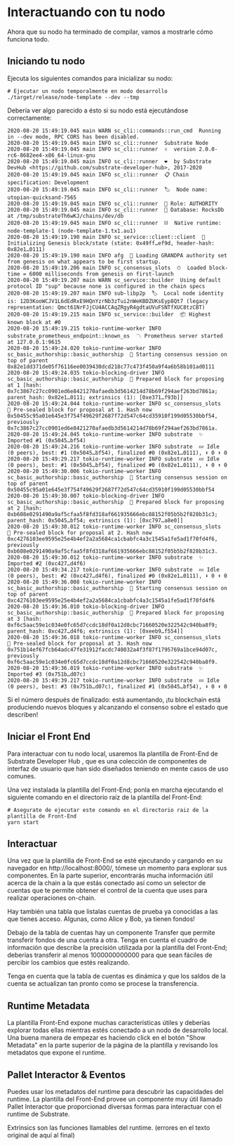 # Interactuando con tu nodo
Ahora que su nodo ha terminado de compilar, vamos a mostrarle cómo funciona todo.

## Iniciando tu nodo
Ejecuta los siguientes comandos para inicializar su nodo:

~~~
# Ejecutar un nodo temporalmente en modo desarrollo
./target/release/node-template --dev --tmp
~~~

Debería ver algo parecido a ésto si su nodo está ejecutándose correctamente:

~~~
2020-08-20 15:49:19.045 main WARN sc_cli::commands::run_cmd  Running in --dev mode, RPC CORS has been disabled.
2020-08-20 15:49:19.045 main INFO sc_cli::runner  Substrate Node
2020-08-20 15:49:19.045 main INFO sc_cli::runner  ✌️  version 2.0.0-rc6-8682ee4-x86_64-linux-gnu
2020-08-20 15:49:19.045 main INFO sc_cli::runner  ❤️  by Substrate DevHub <https://github.com/substrate-developer-hub>, 2017-2020
2020-08-20 15:49:19.045 main INFO sc_cli::runner  📋 Chain specification: Development
2020-08-20 15:49:19.045 main INFO sc_cli::runner  🏷  Node name: utopian-quicksand-7565
2020-08-20 15:49:19.045 main INFO sc_cli::runner  👤 Role: AUTHORITY
2020-08-20 15:49:19.045 main INFO sc_cli::runner  💾 Database: RocksDb at /tmp/substrateTh6wKJ/chains/dev/db
2020-08-20 15:49:19.045 main INFO sc_cli::runner  ⛓  Native runtime: node-template-1 (node-template-1.tx1.au1)
2020-08-20 15:49:19.190 main INFO sc_service::client::client  🔨 Initializing Genesis block/state (state: 0x49ff…ef9d, header-hash: 0x82e1…0111)
2020-08-20 15:49:19.190 main INFO afg  👴 Loading GRANDPA authority set from genesis on what appears to be first startup.
2020-08-20 15:49:19.206 main INFO sc_consensus_slots  ⏱  Loaded block-time = 6000 milliseconds from genesis on first-launch
2020-08-20 15:49:19.207 main WARN sc_service::builder  Using default protocol ID "sup" because none is configured in the chain specs
2020-08-20 15:49:19.207 main INFO sub-libp2p  🏷  Local node identity is: 12D3KooWCJV1L6dEdRxE9HQnYzrNb3zTui2nWeKBDZUKsEyp8Qt7 (legacy representation: Qmct61NrFJjCU4ACCAqZRgyR4gdtaUVuFSNTfXUC8tzCBT)
2020-08-20 15:49:19.215 main INFO sc_service::builder  📦 Highest known block at #0
2020-08-20 15:49:19.215 tokio-runtime-worker INFO substrate_prometheus_endpoint::known_os  〽️ Prometheus server started at 127.0.0.1:9615
2020-08-20 15:49:24.020 tokio-runtime-worker INFO sc_basic_authorship::basic_authorship  🙌 Starting consensus session on top of parent 0x82e1dd371de05f76116ee0039430dcd218c77c473f450a9f4a6b58b101ad0111
2020-08-20 15:49:24.035 tokio-blocking-driver INFO sc_basic_authorship::basic_authorship  🎁 Prepared block for proposing at 1 [hash: 0x7c3867c27cc0901ed6e8421270afaedb3d5614214d78b69f294aef263bd7861a; parent_hash: 0x82e1…0111; extrinsics (1): [0xe371…f93b]]
2020-08-20 15:49:24.044 tokio-runtime-worker INFO sc_consensus_slots  🔖 Pre-sealed block for proposal at 1. Hash now 0x50455c95a01e645e3f754f49629f2687f72d547c64cd35910f199d05530bbf54, previously 0x7c3867c27cc0901ed6e8421270afaedb3d5614214d78b69f294aef263bd7861a.
2020-08-20 15:49:24.045 tokio-runtime-worker INFO substrate  ✨ Imported #1 (0x5045…bf54)
2020-08-20 15:49:24.216 tokio-runtime-worker INFO substrate  💤 Idle (0 peers), best: #1 (0x5045…bf54), finalized #0 (0x82e1…0111), ⬇ 0 ⬆ 0
2020-08-20 15:49:29.217 tokio-runtime-worker INFO substrate  💤 Idle (0 peers), best: #1 (0x5045…bf54), finalized #0 (0x82e1…0111), ⬇ 0 ⬆ 0
2020-08-20 15:49:30.006 tokio-runtime-worker INFO sc_basic_authorship::basic_authorship  🙌 Starting consensus session on top of parent 0x50455c95a01e645e3f754f49629f2687f72d547c64cd35910f199d05530bbf54
2020-08-20 15:49:30.007 tokio-blocking-driver INFO sc_basic_authorship::basic_authorship  🎁 Prepared block for proposing at 2 [hash: 0xb608e0291490a9af5cfaa5f8fd318af661935666ebc88152f05b5b2f828b31c3; parent_hash: 0x5045…bf54; extrinsics (1): [0xc797…a8e0]]
2020-08-20 15:49:30.012 tokio-runtime-worker INFO sc_consensus_slots  🔖 Pre-sealed block for proposal at 2. Hash now 0xc4276103ee9595e25e4b4ef2a2a5684ca1cbabfc4a3c1545a1fe5ad1f70fd4f6, previously 0xb608e0291490a9af5cfaa5f8fd318af661935666ebc88152f05b5b2f828b31c3.
2020-08-20 15:49:30.012 tokio-runtime-worker INFO substrate  ✨ Imported #2 (0xc427…d4f6)
2020-08-20 15:49:34.217 tokio-runtime-worker INFO substrate  💤 Idle (0 peers), best: #2 (0xc427…d4f6), finalized #0 (0x82e1…0111), ⬇ 0 ⬆ 0
2020-08-20 15:49:36.008 tokio-runtime-worker INFO sc_basic_authorship::basic_authorship  🙌 Starting consensus session on top of parent 0xc4276103ee9595e25e4b4ef2a2a5684ca1cbabfc4a3c1545a1fe5ad1f70fd4f6
2020-08-20 15:49:36.010 tokio-blocking-driver INFO sc_basic_authorship::basic_authorship  🎁 Prepared block for proposing at 3 [hash: 0xf6c5aac59e1c034e0fc65d7ccdc18df0a12d8cbc71660520e322542c940ba8f9; parent_hash: 0xc427…d4f6; extrinsics (1): [0xeeb9…f554]]
2020-08-20 15:49:36.018 tokio-runtime-worker INFO sc_consensus_slots  🔖 Pre-sealed block for proposal at 3. Hash now 0x751b14ef67fcb64adc47fe31912facdc748032a4f3f87f1795769a1bce94d07c, previously 0xf6c5aac59e1c034e0fc65d7ccdc18df0a12d8cbc71660520e322542c940ba8f9.
2020-08-20 15:49:36.019 tokio-runtime-worker INFO substrate  ✨ Imported #3 (0x751b…d07c)
2020-08-20 15:49:39.217 tokio-runtime-worker INFO substrate  💤 Idle (0 peers), best: #3 (0x751b…d07c), finalized #1 (0x5045…bf54), ⬇ 0 ⬆ 0
~~~

Si el número después de finalizado: está aumentando, ¡tu blockchain está produciendo nuevos bloques y alcanzando el consenso sobre el estado que describen!

## Iniciar el Front End
Para interactuar con tu nodo local, usaremos lla plantilla de Front-End de Substrate Developer Hub , que es una colección de componentes de interfaz de usuario que han sido diseñados teniendo en mente casos de uso comunes.

Una vez instalada la plantilla del Front-End; ponla en marcha ejecutando el siguiente comando en el directorio raíz de la plantilla del Front-End:

~~~
# Asegurate de ejecutar este comando en el directorio raiz de la plantilla de Front-End 
yarn start
~~~ 

## Interactuar
Una vez que la plantilla de Front-End se esté ejecutando y cargando en su navegador en http://localhost:8000/, tómese un momento para explorar sus componentes. En la parte superior, encontrarás mucha información útil acerca de la chain a la que estás conectado así como un selector de cuentas que te permite obtener el control de la cuenta que uses para realizar operaciones on-chain.

Hay también una tabla que listalas cuentas de prueba ya conocidas a las que tienes acceso. Algunas, como Alice y Bob, ya tienen fondos!

Debajo de la tabla de cuentas hay un componente Transfer que permite transferir fondos de una cuenta a otra. Tenga en cuenta el cuadro de información que describe la precisión utilizada por la plantilla del Front-End; deberías transferir al menos 1000000000000 para que sean fáciles de percibir los cambios que estés realizando.

Tenga en cuenta que la tabla de cuentas es dinámica y que los saldos de la cuenta se actualizan tan pronto como se procese la transferencia.

## Runtime Metadata
La plantilla Front-End expone muchas características útiles y deberías explorar todas ellas mientras estés conectado a un nodo de desarrollo local. Una buena manera de empezar es haciendo click en el botón "Show Metadata" en la parte superior de la página de la plantilla y revisando los metadatos que expone el runtime.

## Pallet Interactor & Eventos
Puedes usar los metadatos del runtime para descubrir las capacidades del runtime. La plantilla del Front-End provee un componente muy útil llamado Pallet Interactor que proporcionad diversas formas para interactuar con el runtime de Substrate.

Extrinsics son las funciones llamables del runtime. (errores en el texto original de aquí al final)